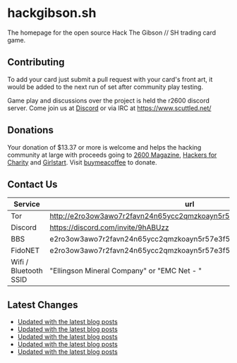 # hackgibson.sh
The homepage for the open source Hack The Gibson // SH trading card game.


## Contributing

To add your card just submit a pull request with your card's front art, it would be added to the next run of set after community play testing.

Game play and discussions over the project is held the r2600 discord server. Come join us at [Discord](https://discord.com/invite/9hABUzz) or via IRC at https://www.scuttled.net/


## Donations

Your donation of $13.37 or more is welcome and helps the hacking community at large with proceeds going to [2600 Magazine](https://2600.com/), [Hackers for Charity](https://hackersforcharity.org) and [Girlstart](https://girlstart.org).  Visit [buymeacoffee](https://www.buymeacoffee.com/hackgibson.sh) to donate.


## Contact Us

Service | url
-|-
Tor | http://e2ro3ow3awo7r2favn24n65ycc2qmzkoayn5r57e3f56nvjwdcgg32ad.onion
Discord | https://discord.com/invite/9hABUzz
BBS | e2ro3ow3awo7r2favn24n65ycc2qmzkoayn5r57e3f56nvjwdcgg32ad.onion:23
FidoNET | e2ro3ow3awo7r2favn24n65ycc2qmzkoayn5r57e3f56nvjwdcgg32ad.onion:24554
Wifi / Bluetooth SSID | "Ellingson Mineral Company" or "EMC Net - <fidonet address>"

## Latest Changes
<!-- BLOG-POST-LIST:START -->
- [Updated with the latest blog posts](https://github.com/DFW2600/hackgibson.sh/commit/4a578895a70456064146ceaa4d0bbdb7e73496d1)
- [Updated with the latest blog posts](https://github.com/DFW2600/hackgibson.sh/commit/d9ab42b10d7bd0a1f550a130b46a195edd1e2a92)
- [Updated with the latest blog posts](https://github.com/DFW2600/hackgibson.sh/commit/4c5a3a2c0a4a9385912bfa97f8d811c8d682092d)
- [Updated with the latest blog posts](https://github.com/DFW2600/hackgibson.sh/commit/ebb499f5391e0a41b3c0fd9f08c7d6dc5218ccda)
- [Updated with the latest blog posts](https://github.com/DFW2600/hackgibson.sh/commit/6ef24caef908c37045dae0da4e54755720adef1f)
<!-- BLOG-POST-LIST:END -->
